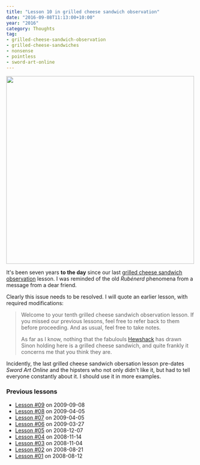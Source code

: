 ```yaml
---
title: "Lesson 10 in grilled cheese sandwich observation"
date: "2016-09-08T11:13:00+10:00"
year: "2016"
category: Thoughts
tag:
- grilled-cheese-sandwich-observation
- grilled-cheese-sandwiches
- nonsense
- pointless
- sword-art-online
---
```

<p><img src="https://rubenerd.com/files/2016/shinon-hewshack.jpg" alt="" srcset="https://rubenerd.com/files/2016/shinon-hewshack.jpg 1x, https://rubenerd.com/files/2016/shinon-hewshack@2x.jpg 2x" style="width:500px; height:px" /></p>

It's been seven years **to the day** since our last [grilled cheese sandwich observation] lesson. I was reminded of the old *Rubénerd* phenomena from a message from a dear friend.

Clearly this issue needs to be resolved. I will quote an earlier lesson, with required modifications:

> Welcome to your tenth grilled cheese sandwich observation lesson. If you missed our previous lessons, feel free to refer back to them before proceeding. And as usual, feel free to take notes.
> 
> As far as I know, nothing that the fabulouls [Hewshack] has drawn Sinon holding here is a grilled cheese sandwich, and quite frankly it concerns me that you think they are.

Incidently, the last grilled cheese sandwich obersation lesson pre-dates *Sword Art Online* and the hipsters who not only didn't like it, but had to tell everyone constantly about it. I should use it in more examples.

### Previous lessons

* [Lesson #09](https://rubenerd.com/sandwich-observation-9/) on 2009-09-08
* [Lesson #08](https://rubenerd.com/p3971/) on 2009-04-05
* [Lesson #07](https://rubenerd.com/p3971/) on 2009-04-05
* [Lesson #06](https://rubenerd.com/p3932/) on 2009-03-27
* [Lesson #05](https://rubenerd.com/p3581/) on 2008-12-07
* [Lesson #04](https://rubenerd.com/p2921/) on 2008-11-14
* [Lesson #03](https://rubenerd.com/p2617/) on 2008-11-04
* [Lesson #02](https://rubenerd.com/p1453/) on 2008-08-21
* [Lesson #01](https://rubenerd.com/p1284/) on 2008-08-12

[grilled cheese sandwich observation]: https://rubenerd.com/tag/grilled-cheese-sandwich-observation/
[Hewshack]: https://hewshack.deviantart.com/

